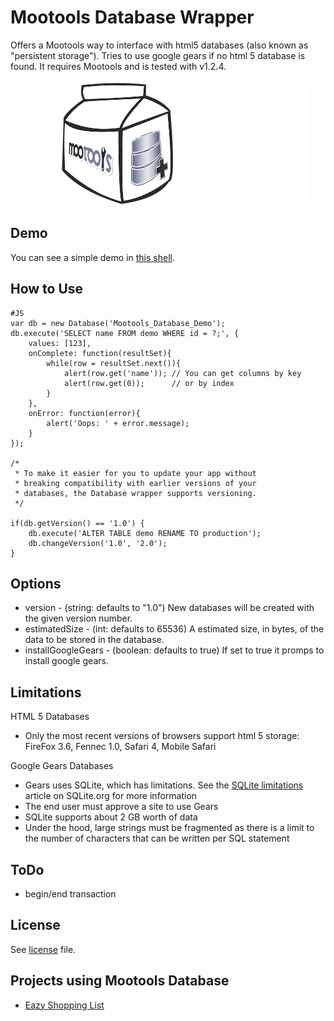 Mootools Database Wrapper
===

Offers a Mootools way to interface with html5 databases (also known as "persistent storage").
Tries to use google gears if no html 5 database is found.
It requires Mootools and is tested with v1.2.4.

![Screenshot](http://github.com/SunboX/mootools-database/raw/master/mootools-database.png)


Demo
---

You can see a simple demo in [this shell](http://mooshell.net/Buc7e/).


How to Use
---

	#JS
	var db = new Database('Mootools_Database_Demo');
	db.execute('SELECT name FROM demo WHERE id = ?;', {
	    values: [123],
	    onComplete: function(resultSet){
			while(row = resultSet.next()){
				alert(row.get('name')); // You can get columns by key
				alert(row.get(0));      // or by index
			}
		},
		onError: function(error){
			alert('Oops: ' + error.message);
		}
	});

	/*
	 * To make it easier for you to update your app without
	 * breaking compatibility with earlier versions of your
	 * databases, the Database wrapper supports versioning.
	 */
	 
	if(db.getVersion() == '1.0') {
	    db.execute('ALTER TABLE demo RENAME TO production');
	    db.changeVersion('1.0', '2.0');
	}


Options
---

* version            - (string: defaults to "1.0") New databases will be created with the given version number.
* estimatedSize      - (int: defaults to 65536) A estimated size, in bytes, of the data to be stored in the database.
* installGoogleGears - (boolean: defaults to true) If set to true it promps to install google gears.


Limitations
---

HTML 5 Databases

* Only the most recent versions of browsers support html 5 storage: FireFox 3.6, Fennec 1.0, Safari 4, Mobile Safari

Google Gears Databases

* Gears uses SQLite, which has limitations. See the [SQLite limitations](http://www.sqlite.org/limits.html) article on SQLite.org for more information
* The end user must approve a site to use Gears
* SQLite supports about 2 GB worth of data
* Under the hood, large strings must be fragmented as there is a limit to the number of characters that can be written per SQL statement


ToDo
---

* begin/end transaction


License
---

See [license](http://github.com/SunboX/mootools-database/blob/master/license) file.


Projects using Mootools Database
---

* [Eazy Shopping List](http://github.com/SunboX/EazyShoppingList)